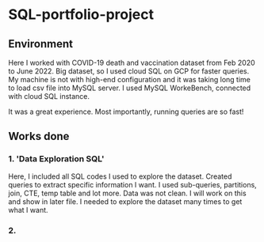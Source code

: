 # SQL-portfolio-project

## Environment
Here I worked with COVID-19 death and vaccination dataset from Feb 2020 to June 2022. Big dataset, so I used cloud SQL on GCP for faster queries.
My machine is not with high-end configuration and it was taking long time to load csv file into MySQL server. 
I used MySQL WorkeBench, connected with cloud SQL instance. 

It was a great experience.
Most importantly, running queries are so fast!


## Works done

### 1. 'Data Exploration SQL' 
Here, I included all SQL codes I used to explore the dataset. Created queries to extract specific information I want. I used sub-queries, partitions, join, CTE, temp table and lot more. Data was not clean. I will work on this and show in later file. I needed to explore the dataset many times to get what I want. 

### 2. 


